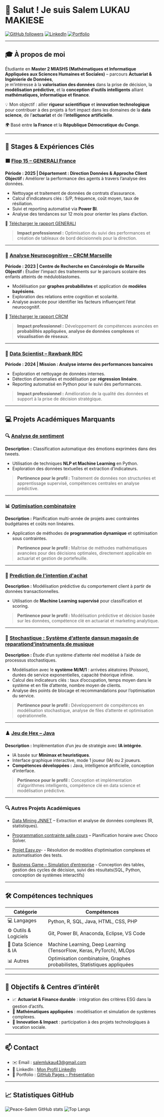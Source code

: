 # 👋 Salut ! Je suis **Salem LUKAU MAKIESE**

[![GitHub followers](https://img.shields.io/github/followers/Peace-Salem?label=Follow&style=social)](https://github.com/Peace-Salem)
[![LinkedIn](https://img.shields.io/badge/LinkedIn-Connect-blue?logo=linkedin)](https://www.linkedin.com/in/salem-lukau-makiese-3469251b8/)
[![Portfolio](https://img.shields.io/badge/Portfolio-GitHub%20Pages-1e90ff?logo=github)](https://peace-salem.github.io/presentation-salem/)

---

## 🎓 À propos de moi

Étudiante en **Master 2 MIASHS (Mathématiques et Informatique Appliquées aux Sciences Humaines et Sociales)** – parcours **Actuariat & Ingénierie de Données**,  
je m’intéresse à la **valorisation des données** dans la prise de décision, la **modélisation prédictive**, et la **conception d’outils intelligents** alliant **mathématiques, informatique et finance**.

💡 Mon objectif : allier **rigueur scientifique** et **innovation technologique** pour contribuer à des projets à fort impact dans les domaines de la **data science**, de l’**actuariat** et de l’**intelligence artificielle**.


🌍 Basé entre **la France** et la **République Démocratique du Congo**.

---

## 💼 Stages & Expériences Clés

### 🟦 [Flop 15 – GENERALI France](https://github.com/Peace-Salem/flop15)
**Période : 2025 | Département : Direction Données & Approche Client**  
**Objectif :** Améliorer la performance des agents à travers l’analyse des données.  

- Nettoyage et traitement de données de contrats d’assurance.  
- Calcul d’indicateurs clés : S/P, fréquence, coût moyen, taux de résiliation.  
- Suivi et reporting automatisé via **Power BI**.  
- Analyse des tendances sur 12 mois pour orienter les plans d’action.

📄 [Télécharger le rapport GENERALI](https://github.com/Peace-Salem/RapportStageEtProjets/blob/main/RapportStage/rapport_stage_generali.pdf)

> **Impact professionnel :** Optimisation du suivi des performances et création de tableaux de bord décisionnels pour la direction.

---

### 🧠 [Analyse Neurocognitive – CRCM Marseille](https://github.com/Peace-Salem/neurocognitive-graph)
**Période : 2023 | Centre de Recherche en Cancérologie de Marseille**  
**Objectif :** Étudier l’impact des traitements sur le parcours scolaire des enfants atteints de méduloblastomes.  

- Modélisation par **graphes probabilistes** et application de **modèles bayésiens**.  
- Exploration des relations entre cognition et scolarité.  
- Analyse avancée pour identifier les facteurs influençant l’état neurocognitif.

📄 [Télécharger le rapport CRCM](https://github.com/Peace-Salem/RapportStageEtProjets/blob/main/RapportStage/rapport_stage_crcm.pdf)

> **Impact professionnel :** Développement de compétences avancées en **probabilités appliquées**, **analyse de données complexes** et **visualisation de réseaux**.

---

### 🏦 [Data Scientist – Rawbank RDC](https://github.com/Peace-Salem/neurocognitive-graph)
**Période : 2024 | Mission : Analyse interne des performances bancaires**  

- Exploration et nettoyage de données internes.  
- Détection d’anomalies et modélisation par **régression linéaire**.  
- Reporting automatisé en Python pour le suivi des performances.

> **Impact professionnel :** Amélioration de la qualité des données et support à la prise de décision stratégique.

---

## 💻 Projets Académiques Marquants

### 🔍 [Analyse de sentiment](https://github.com/Peace-Salem/RapportStageEtProjets/tree/main/ProjetsAcademiques/analyse_de_sentiment)
**Description :** Classification automatique des émotions exprimées dans des tweets.  
- Utilisation de techniques **NLP et Machine Learning** en Python.  
- Exploration des données textuelles et extraction d’indicateurs.  
> **Pertinence pour le profil :** Traitement de données non structurées et apprentissage supervisé, compétences centrales en analyse prédictive.

---

### 📊 [Optimisation combinatoire](https://github.com/Peace-Salem/RapportStageEtProjets/tree/main/ProjetsAcademiques/optimisation_combinatoire)
**Description :** Planification multi-année de projets avec contraintes budgétaires et coûts non linéaires.  
- Application de méthodes de **programmation dynamique** et optimisation sous contraintes.  
> **Pertinence pour le profil :** Maîtrise de méthodes mathématiques avancées pour des décisions optimales, directement applicable en actuariat et gestion de portefeuille.

---

### 🤖 [Prediction de l'intention d'achat](https://github.com/Peace-Salem/RapportStageEtProjets/tree/main/ProjetsAcademiques/prediction_intention_achat)
**Description :** Modélisation prédictive du comportement client à partir de données transactionnelles.  
- Utilisation de **Machine Learning supervisé** pour classification et scoring.  
> **Pertinence pour le profil :** Modélisation prédictive et décision basée sur les données, compétence clé en actuariat et marketing analytique.

---
### 🤖 [Stochastique : Système d’attente dansun magasin de reparationd’instruments de musique](https://github.com/Peace-Salem/RapportStageEtProjets/tree/main/ProjetsAcademiques/stochastique_temps_entente) 
**Description :** Étude d’un système d’attente réel modélisé à l’aide de processus stochastiques.
- Modélisation avec le **système M/M/1** : arrivées aléatoires (Poisson), durées de service exponentielles, capacité théorique infinie.
- Calcul des indicateurs clés : taux d’occupation, temps moyen dans le système et en file d’attente, nombre moyen de clients.
- Analyse des points de blocage et recommandations pour l’optimisation du service.
>**Pertinence pour le profil :** Développement de compétences en modélisation stochastique, analyse de files d’attente et optimisation opérationnelle.
---

### ♟️ [Jeu de Hex – Java](https://github.com/Peace-Salem/RapportStageEtProjets/tree/main/ProjetsAcademiques/jeu_hex)
**Description :** Implémentation d’un jeu de stratégie avec **IA intégrée**.  
- IA basée sur **Minimax et heuristiques**.  
- Interface graphique interactive, mode 1 joueur (IA) ou 2 joueurs.  
- **Compétences développées :** Java, intelligence artificielle, conception d’interface.  
> **Pertinence pour le profil :** Conception et implémentation d’algorithmes intelligents, compétence clé en data science et modélisation prédictive.
---


### 🔍 Autres Projets Académiques

- [Data Mining JNNET](https://github.com/Peace-Salem/RapportStageEtProjets/tree/main/ProjetsAcademiques/data_mining_JNNET) – Extraction et analyse de données complexes (R, statistiques).   
- [Programmation contrainte salle cours](https://github.com/Peace-Salem/RapportStageEtProjets/tree/main/ProjetsAcademiques/programmation_contrainte_salle_cours) – Planification horaire avec Choco Solver.  
- [Projet Easy.py](https://github.com/Peace-Salem/soumission-python)- - Résolution de modèles d’optimisation complexes et automatisation des tests.  

- [Business Game – Simulation d’entreprise](https://github.com/Peace-Salem/business-game) - Conception des tables, gestion des cycles de décision, suivi des résultats(SQL, Python, conception de systèmes interactifs)  
---

## 🛠️ Compétences techniques

| Catégorie | Compétences |
|------------|-------------|
| 💻 Langages | Python, R, SQL, Java, HTML, CSS, PHP |
| ⚙️ Outils & Logiciels | Git, Power BI, Anaconda, Eclipse, VS Code |
| 🤖 Data Science & IA | Machine Learning, Deep Learning (TensorFlow, Keras, PyTorch), MLOps |
| 📊 Autres | Optimisation combinatoire, Graphes probabilistes, Statistiques appliquées |

---

## 🎯 Objectifs & Centres d’intérêt

- 📈 **Actuariat & Finance durable** : intégration des critères ESG dans la gestion d’actifs.  
- 🧮 **Mathématiques appliquées** : modélisation et simulation de systèmes complexes.  
- 🤝 **Innovation & Impact** : participation à des projets technologiques à vocation sociale.

---

## 📫 Contact

- ✉️ Email : [salemlukau43@gmail.com](mailto:salemlukau43@gmail.com)  
- 💼 LinkedIn : [Mon Profil LinkedIn](https://www.linkedin.com/in/salem-lukau-makiese-3469251b8/)  
- 🧠 Portfolio : [GitHub Pages – Présentation](https://peace-salem.github.io/presentation-salem/)

---

## 📈 Statistiques GitHub

![Peace-Salem GitHub stats](https://github-readme-stats.vercel.app/api?username=Peace-Salem&show_icons=true&theme=radical)
![Top Langs](https://github-readme-stats.vercel.app/api/top-langs/?username=Peace-Salem&layout=compact&theme=radical)
